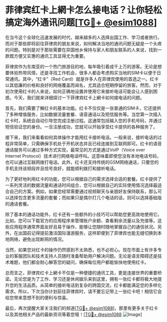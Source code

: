 # 菲律宾红卡上網卡怎么接电话？让你轻松搞定海外通讯问题[[TG💪+ @esim1088](https://t.me/s/esim1088)]

在当今这个全球化迅速发展的时代，越来越多的人选择出国工作、学习或者旅行。而对于那些即将前往菲律宾的朋友来说，如何解决当地的通讯问题无疑是一个头疼的问题。特别是对于那些需要在异国他乡保持与家人和朋友联系的人来说，找到一款既方便又实惠的通讯工具显得尤为重要。

菲律宾作为东南亚的一个热门旅游目的地，每年吸引着成千上万的游客。无论是想要体验热带风情，还是寻找工作机会，很多人都会考虑购买当地的SIM卡以便于日常通讯。其中，“红卡”（Red Card）就是许多人在菲律宾使用的首选之一。红卡以其低廉的价格和良好的网络覆盖而闻名，尤其适合短期停留的旅客。然而，对于初次使用红卡的人来说，如何正确地设置并使用它来接听电话可能会让人感到困惑。今天，我们就来详细探讨一下菲律宾红卡上網卡如何接电话的问题。

首先，我们需要了解红卡的基本功能。红卡不仅仅是一张普通的SIM卡，它还提供了多种增值服务，比如数据流量套餐、语音通话以及短信服务等。当您第一次插入红卡时，系统会自动引导您完成注册过程。这通常包括输入您的手机号码，并通过短信验证您的身份。一旦注册成功，您就可以开始享受红卡提供的各种服务了。

接下来，我们来看看如何具体操作才能用红卡接听电话。一般来说，接听电话的过程非常简单，只需确保手机处于开机状态并且已经连接到互联网即可。红卡的语音通话服务可以通过多种方式实现，最常见的方式是通过VoIP（Voice over Internet Protocol）技术进行网络电话呼叫。这意味着即使您没有本地电话号码，也可以通过互联网拨打电话。此外，红卡还支持传统的GSM网络通话，只要您的手机支持该频段并且信号良好，就能顺利拨打和接听电话。

为了更好地利用红卡的功能，您可以根据自己的需求选择合适的套餐。红卡提供了一系列灵活的数据流量和通话时间组合，您可以根据自己的实际使用情况选择最适合自己的方案。例如，如果您经常需要通过视频聊天与亲朋好友保持联系，那么可以选择包含更多流量的套餐；而如果只是偶尔打几个电话的话，则可以选择基础版的通话套餐。

除了基本的通话功能外，红卡还有一些额外的小技巧可以帮助您更高效地使用它。比如，您可以下载官方的应用程序来管理账户余额、查看剩余流量以及充值等。这些应用程序通常界面友好且易于操作，能够让您随时随地掌握自己的通信状况。另外，在出国前记得提前激活国际漫游服务，这样即便到了菲律宾也能无缝切换到本地网络，避免出现断网的情况。

当然，如果您对红卡的操作仍然感到不太熟悉，也不必担心。现在市面上有许多专业的客服团队和技术支持人员随时准备帮助用户解决问题。无论是语言障碍还是技术难题，他们都会耐心解答您的疑问，确保每位用户都能愉快地使用红卡。

总而言之，菲律宾红卡上網卡不仅是一种便捷的通讯工具，更是连接世界的重要桥梁。无论您是为了工作、学习还是休闲娱乐来到这里，拥有一张红卡都将极大地提升您的生活品质。从简单的接听电话到复杂的跨国交流，红卡都能满足您的多样化需求。所以，下次当你计划前往菲律宾时，请不要忘记带上一张红卡吧！相信它会给您带来意想不到的便利与惊喜。

最后，再次提醒大家关注我们的频道[[TG💪+ @esim1088](https://t.me/s/esim1088)]，那里有更多关于红卡以及其他相关产品的最新资讯等着您哦！[[TG💪+ @esim1088](https://t.me/s/esim1088) ![Image](https://i.postimg.cc/4NQfJmqS/Snipaste-2025-05-13-00-14-12.png)]